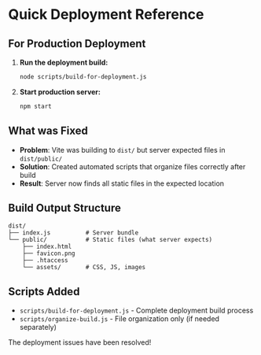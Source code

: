 # Quick Deployment Reference

## For Production Deployment

1. **Run the deployment build:**
   ```bash
   node scripts/build-for-deployment.js
   ```

2. **Start production server:**
   ```bash
   npm start
   ```

## What was Fixed

- **Problem**: Vite was building to `dist/` but server expected files in `dist/public/`
- **Solution**: Created automated scripts that organize files correctly after build
- **Result**: Server now finds all static files in the expected location

## Build Output Structure

```
dist/
├── index.js          # Server bundle
└── public/           # Static files (what server expects)
    ├── index.html
    ├── favicon.png
    ├── .htaccess
    └── assets/       # CSS, JS, images
```

## Scripts Added

- `scripts/build-for-deployment.js` - Complete deployment build process
- `scripts/organize-build.js` - File organization only (if needed separately)

The deployment issues have been resolved!